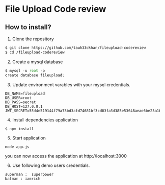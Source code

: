 # File Upload Code review

## How to install?

1. Clone the repository
``` bash
$ git clone https://github.com/tauh33dkhan/fileupload-codereview
$ cd /fileupload-codereview
```

2. Create a mysql database
   
```js
$ mysql -u root -p
create database fileupload;
```

3. Update environment varables with your mysql credentials.
   
```
DB_NAME=fileupload
DB_USER=root
DB_PASS=secret
DB_HOST=127.0.0.1
JWT_SECRET=55d4e519144f79a73bd3afd74681bf3cd03fa3d385e53648aeae6be25a10719d4ce714d38fd527b54178afde756a4bd60b7e1b60f4b703b00bb856e11be7c87f
```

4. Install dependencies application 

```
$ npm install
```

5. Start application

```
node app.js
```

you can now access the application at http://localhost:3000

6. Use following demo users credentials.

```
superman :  superpower
batman : iamrich
```
